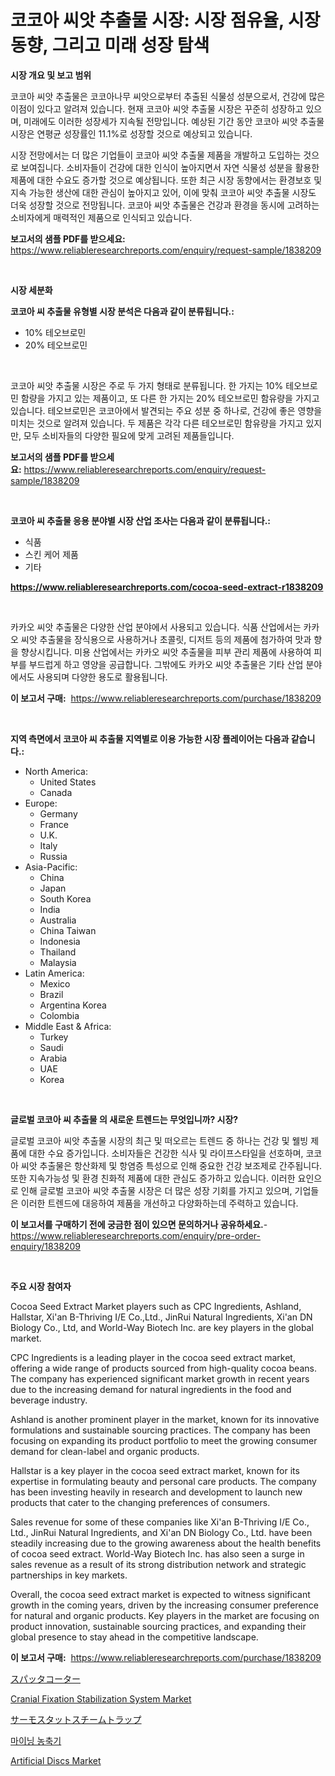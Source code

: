 <p><h1>코코아 씨앗 추출물 시장: 시장 점유율, 시장 동향, 그리고 미래 성장 탐색</h1></p><p><strong>시장 개요 및 보고 범위</strong></p>
<p><p>코코아 씨앗 추출물은 코코아나무 씨앗으로부터 추출된 식물성 성분으로서, 건강에 많은 이점이 있다고 알려져 있습니다. 현재 코코아 씨앗 추출물 시장은 꾸준히 성장하고 있으며, 미래에도 이러한 성장세가 지속될 전망입니다. 예상된 기간 동안 코코아 씨앗 추출물 시장은 연평균 성장률인 11.1%로 성장할 것으로 예상되고 있습니다. </p><p>시장 전망에서는 더 많은 기업들이 코코아 씨앗 추출물 제품을 개발하고 도입하는 것으로 보여집니다. 소비자들이 건강에 대한 인식이 높아지면서 자연 식물성 성분을 활용한 제품에 대한 수요도 증가할 것으로 예상됩니다. 또한 최근 시장 동향에서는 환경보호 및 지속 가능한 생산에 대한 관심이 높아지고 있어, 이에 맞춰 코코아 씨앗 추출물 시장도 더욱 성장할 것으로 전망됩니다. 코코아 씨앗 추출물은 건강과 환경을 동시에 고려하는 소비자에게 매력적인 제품으로 인식되고 있습니다.</p></p>
<p><strong>보고서의 샘플 PDF를 받으세요:</strong> <a href="https://www.reliableresearchreports.com/enquiry/request-sample/1838209">https://www.reliableresearchreports.com/enquiry/request-sample/1838209</a></p>
<p>&nbsp;</p>
<p><strong>시장 세분화</strong></p>
<p><strong>코코아 씨 추출물 유형별 시장 분석은 다음과 같이 분류됩니다.:</strong></p>
<p><ul><li>10% 테오브로민</li><li>20% 테오브로민</li></ul></p>
<p>&nbsp;</p>
<p><p>코코아 씨앗 추출물 시장은 주로 두 가지 형태로 분류됩니다. 한 가지는 10% 테오브로민 함량을 가지고 있는 제품이고, 또 다른 한 가지는 20% 테오브로민 함유량을 가지고 있습니다. 테오브로민은 코코아에서 발견되는 주요 성분 중 하나로, 건강에 좋은 영향을 미치는 것으로 알려져 있습니다. 두 제품은 각각 다른 테오브로민 함유량을 가지고 있지만, 모두 소비자들의 다양한 필요에 맞게 고려된 제품들입니다.</p></p>
<p><strong>보고서의 샘플 PDF를 받으세요:</strong>&nbsp;<a href="https://www.reliableresearchreports.com/enquiry/request-sample/1838209">https://www.reliableresearchreports.com/enquiry/request-sample/1838209</a></p>
<p>&nbsp;</p>
<p><strong> 코코아 씨 추출물 응용 분야별 시장 산업 조사는 다음과 같이 분류됩니다.:</strong></p>
<p><ul><li>식품</li><li>스킨 케어 제품</li><li>기타</li></ul></p>
<p><strong><a href="https://www.reliableresearchreports.com/cocoa-seed-extract-r1838209">https://www.reliableresearchreports.com/cocoa-seed-extract-r1838209</a></strong></p>
<p>&nbsp;</p>
<p><p>카카오 씨앗 추출물은 다양한 산업 분야에서 사용되고 있습니다. 식품 산업에서는 카카오 씨앗 추출물을 장식용으로 사용하거나 초콜릿, 디저트 등의 제품에 첨가하여 맛과 향을 향상시킵니다. 미용 산업에서는 카카오 씨앗 추출물을 피부 관리 제품에 사용하여 피부를 부드럽게 하고 영양을 공급합니다. 그밖에도 카카오 씨앗 추출물은 기타 산업 분야에서도 사용되며 다양한 용도로 활용됩니다.</p></p>
<p><strong>이 보고서 구매:</strong>&nbsp; <a href="https://www.reliableresearchreports.com/purchase/1838209">https://www.reliableresearchreports.com/purchase/1838209</a></p>
<p>&nbsp;</p>
<p><strong>지역 측면에서 코코아 씨 추출물 지역별로 이용 가능한 시장 플레이어는 다음과 같습니다.:</strong></p>
<p><ul>
    <li>
        North America:
        <ul>
            <li>United States</li>
            <li>Canada</li>
        </ul>
    </li>
    <li>
        Europe:
        <ul>
            <li>Germany</li>
            <li>France</li>
            <li>U.K.</li>
            <li>Italy</li>
            <li>Russia</li>
        </ul>
    </li>
    <li>
        Asia-Pacific:
        <ul>
            <li>China</li>
            <li>Japan</li>
            <li>South Korea</li>
            <li>India</li>
            <li>Australia</li>
            <li>China Taiwan</li>
            <li>Indonesia</li>
            <li>Thailand</li>
            <li>Malaysia</li>
        </ul>
    </li>
    <li>
        Latin America:
        <ul>
            <li>Mexico</li>
            <li>Brazil</li>
            <li>Argentina Korea</li>
            <li>Colombia</li>
        </ul>
    </li>
    <li>
        Middle East & Africa:
        <ul>
            <li>Turkey</li>
            <li>Saudi</li>
            <li>Arabia</li>
            <li>UAE</li>
            <li>Korea</li>
        </ul>
    </li>
    </ul></p>
<p>&nbsp;</p>
<p><strong>글로벌 코코아 씨 추출물 의 새로운 트렌드는 무엇입니까? 시장?</strong></p>
<p><p>글로벌 코코아 씨앗 추출물 시장의 최근 및 떠오르는 트렌드 중 하나는 건강 및 웰빙 제품에 대한 수요 증가입니다. 소비자들은 건강한 식사 및 라이프스타일을 선호하며, 코코아 씨앗 추출물은 항산화제 및 항염증 특성으로 인해 중요한 건강 보조제로 간주됩니다. 또한 지속가능성 및 환경 친화적 제품에 대한 관심도 증가하고 있습니다. 이러한 요인으로 인해 글로벌 코코아 씨앗 추출물 시장은 더 많은 성장 기회를 가지고 있으며, 기업들은 이러한 트렌드에 대응하여 제품을 개선하고 다양화하는데 주력하고 있습니다.</p></p>
<p><strong>이 보고서를 구매하기 전에 궁금한 점이 있으면 문의하거나 공유하세요.</strong>- <a href="https://www.reliableresearchreports.com/enquiry/pre-order-enquiry/1838209">https://www.reliableresearchreports.com/enquiry/pre-order-enquiry/1838209</a></p>
<p>&nbsp;</p>
<p><strong>주요 시장 참여자</strong></p>
<p><p>Cocoa Seed Extract Market players such as CPC Ingredients, Ashland, Hallstar, Xi'an B-Thriving I/E Co.,Ltd., JinRui Natural Ingredients, Xi'an DN Biology Co., Ltd, and World-Way Biotech Inc. are key players in the global market.</p><p>CPC Ingredients is a leading player in the cocoa seed extract market, offering a wide range of products sourced from high-quality cocoa beans. The company has experienced significant market growth in recent years due to the increasing demand for natural ingredients in the food and beverage industry.</p><p>Ashland is another prominent player in the market, known for its innovative formulations and sustainable sourcing practices. The company has been focusing on expanding its product portfolio to meet the growing consumer demand for clean-label and organic products.</p><p>Hallstar is a key player in the cocoa seed extract market, known for its expertise in formulating beauty and personal care products. The company has been investing heavily in research and development to launch new products that cater to the changing preferences of consumers.</p><p>Sales revenue for some of these companies like Xi'an B-Thriving I/E Co., Ltd., JinRui Natural Ingredients, and Xi'an DN Biology Co., Ltd. have been steadily increasing due to the growing awareness about the health benefits of cocoa seed extract. World-Way Biotech Inc. has also seen a surge in sales revenue as a result of its strong distribution network and strategic partnerships in key markets.</p><p>Overall, the cocoa seed extract market is expected to witness significant growth in the coming years, driven by the increasing consumer preference for natural and organic products. Key players in the market are focusing on product innovation, sustainable sourcing practices, and expanding their global presence to stay ahead in the competitive landscape.</p></p>
<p><strong>이 보고서 구매:</strong>&nbsp;&nbsp;<a href="https://www.reliableresearchreports.com/purchase/1838209">https://www.reliableresearchreports.com/purchase/1838209</a></p>
<p><p><a href="https://medium.com/@matteills7854/%E3%82%B9%E3%83%91%E3%83%83%E3%82%BF%E3%82%B3%E3%83%BC%E3%82%BF%E5%B8%82%E5%A0%B4%E3%81%AE%E3%83%88%E3%83%AC%E3%83%B3%E3%83%89%E3%81%A8%E5%B8%82%E5%A0%B4%E5%88%86%E6%9E%90%E3%81%AF-2024%E5%B9%B4%E3%81%8B%E3%82%892031%E5%B9%B4%E3%81%BE%E3%81%A7%E3%81%AE%E6%9C%9F%E9%96%93%E3%81%AB%E4%BA%88%E6%B8%AC%E3%81%95%E3%82%8C%E3%81%A6%E3%81%84%E3%81%BE%E3%81%99-08c13e7f2de9">スパッタコーター</a></p><p><a href="https://github.com/gamblestampleyjenny50m5sl6/Market-Research-Report-List-2/blob/main/cranial-fixation-stabilization-system-market.md">Cranial Fixation Stabilization System Market</a></p><p><a href="https://medium.com/@jefferyyan895/%E3%82%B5%E3%83%BC%E3%83%A2%E3%82%B9%E3%82%BF%E3%83%86%E3%82%A3%E3%83%83%E3%82%AF%E8%92%B8%E6%B0%97%E3%83%88%E3%83%A9%E3%83%83%E3%83%97%E3%81%AE%E5%B8%82%E5%A0%B4%E5%8B%95%E5%90%91%E3%81%A8%E5%B8%82%E5%A0%B4%E5%88%86%E6%9E%90%E3%81%AF-2024%E5%B9%B4%E3%81%8B%E3%82%892031%E5%B9%B4%E3%81%BE%E3%81%A7%E3%81%AE%E4%BA%88%E6%B8%AC%E3%81%A8%E3%81%AA%E3%81%A3%E3%81%A6%E3%81%84%E3%81%BE%E3%81%99-9fa492aa76e2">サーモスタットスチームトラップ</a></p><p><a href="https://medium.com/@jenniferstanley2022/%EB%A7%88%EC%9D%B4%EB%8B%9D-%EB%8D%A9%ED%81%AC%EB%84%88-%EC%8B%9C%EC%9E%A5-%EA%B7%9C%EB%AA%A8-%EB%B0%8F-%EC%8B%9C%EC%9E%A5-%EB%8F%99%ED%96%A5-%EC%99%84%EC%A0%84%ED%95%9C-%EC%82%B0%EC%97%85-%EA%B0%9C%EC%9A%94-2024%EB%85%84%EB%B6%80%ED%84%B0-2031%EB%85%84%EA%B9%8C%EC%A7%80-453ab8d324df">마이닝 농축기</a></p><p><a href="https://github.com/nicholepatriciadoylenwnrjr0/Market-Research-Report-List-2/blob/main/artificial-discs-market.md">Artificial Discs Market</a></p></p>